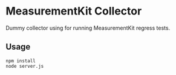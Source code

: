 # MeasurementKit Collector

Dummy collector using for running MeasurementKit regress tests.

## Usage

```
npm install
node server.js
```
